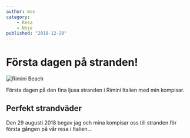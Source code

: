 ```yaml
---
author: mos
category:
    - Resa
    - Nöje
published: "2018-12-20"
---
```

Första dagen på stranden!
==================================

<img src="img/Rimini Beach1.jpg" alt="Rimini Beach">

Första dagen på den fina ljusa stranden i Rimini Italien med min kompisar.



Perfekt strandväder
-----------------------------------

Den 29 augusti 2018 begav jag och mina kompisar oss till stranden för första gången
på vår resa i Italien...
